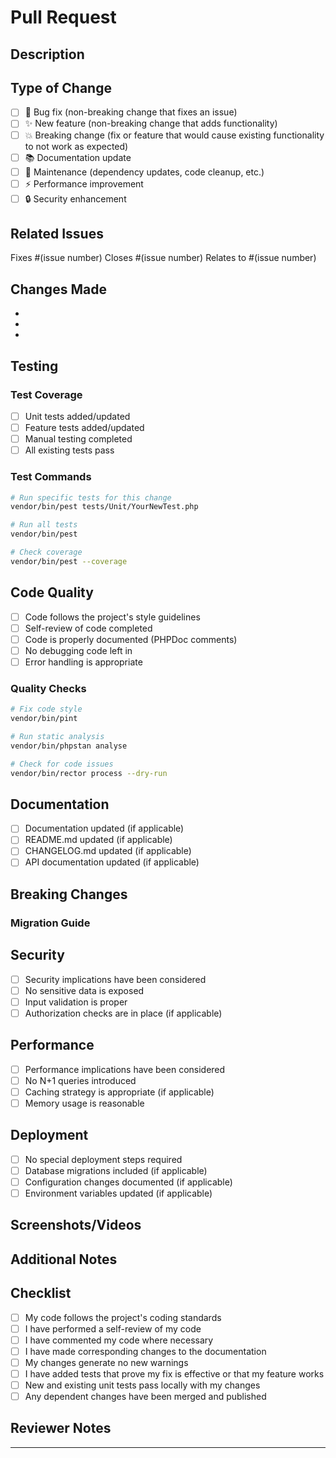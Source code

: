# Pull Request

## Description

<!-- Provide a brief description of the changes in this PR -->

## Type of Change

- [ ] 🐛 Bug fix (non-breaking change that fixes an issue)
- [ ] ✨ New feature (non-breaking change that adds functionality)
- [ ] 💥 Breaking change (fix or feature that would cause existing functionality to not work as expected)
- [ ] 📚 Documentation update
- [ ] 🔧 Maintenance (dependency updates, code cleanup, etc.)
- [ ] ⚡ Performance improvement
- [ ] 🔒 Security enhancement

## Related Issues

<!-- Link any related issues here -->
Fixes #(issue number)
Closes #(issue number)
Relates to #(issue number)

## Changes Made

<!-- Provide a more detailed description of the changes -->

-
-
-

## Testing

<!-- Describe how you tested these changes -->

### Test Coverage
- [ ] Unit tests added/updated
- [ ] Feature tests added/updated
- [ ] Manual testing completed
- [ ] All existing tests pass

### Test Commands
```bash
# Run specific tests for this change
vendor/bin/pest tests/Unit/YourNewTest.php

# Run all tests
vendor/bin/pest

# Check coverage
vendor/bin/pest --coverage
```

## Code Quality

- [ ] Code follows the project's style guidelines
- [ ] Self-review of code completed
- [ ] Code is properly documented (PHPDoc comments)
- [ ] No debugging code left in
- [ ] Error handling is appropriate

### Quality Checks
```bash
# Fix code style
vendor/bin/pint

# Run static analysis
vendor/bin/phpstan analyse

# Check for code issues
vendor/bin/rector process --dry-run
```

## Documentation

- [ ] Documentation updated (if applicable)
- [ ] README.md updated (if applicable)
- [ ] CHANGELOG.md updated (if applicable)
- [ ] API documentation updated (if applicable)

## Breaking Changes

<!-- If this is a breaking change, describe what breaks and how to migrate -->

### Migration Guide
<!-- Provide migration instructions for breaking changes -->

## Security

- [ ] Security implications have been considered
- [ ] No sensitive data is exposed
- [ ] Input validation is proper
- [ ] Authorization checks are in place (if applicable)

## Performance

- [ ] Performance implications have been considered
- [ ] No N+1 queries introduced
- [ ] Caching strategy is appropriate (if applicable)
- [ ] Memory usage is reasonable

## Deployment

- [ ] No special deployment steps required
- [ ] Database migrations included (if applicable)
- [ ] Configuration changes documented (if applicable)
- [ ] Environment variables updated (if applicable)

## Screenshots/Videos

<!-- Add screenshots or videos if the changes affect the UI -->

## Additional Notes

<!-- Any additional information that reviewers should know -->

## Checklist

- [ ] My code follows the project's coding standards
- [ ] I have performed a self-review of my code
- [ ] I have commented my code where necessary
- [ ] I have made corresponding changes to the documentation
- [ ] My changes generate no new warnings
- [ ] I have added tests that prove my fix is effective or that my feature works
- [ ] New and existing unit tests pass locally with my changes
- [ ] Any dependent changes have been merged and published

## Reviewer Notes

<!-- Anything specific you want reviewers to focus on -->

---

<!--
Thank you for your contribution! 🎉

Please ensure all checkboxes are ticked before requesting a review.
If you need help with any of these requirements, feel free to ask in the comments.
-->
